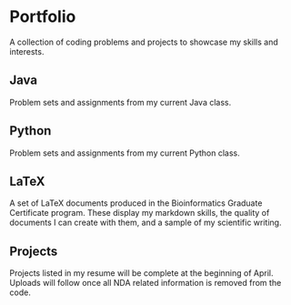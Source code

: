# Portfolio
A collection of coding problems and projects to showcase my skills and interests.

## Java
Problem sets and assignments from my current Java class.

## Python
Problem sets and assignments from my current Python class.

## LaTeX
A set of LaTeX documents produced in the Bioinformatics Graduate Certificate program. These display my markdown skills, the quality of documents I can create with them, and a sample of my scientific writing.

## Projects
Projects listed in my resume will be complete at the beginning of April. Uploads will follow once all NDA related information is removed from the code.
